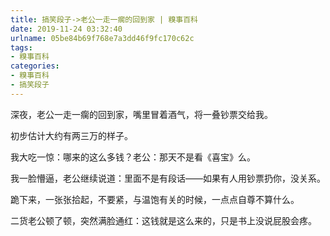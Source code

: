 ```yaml
---
title: 搞笑段子->老公一走一瘸的回到家 | 糗事百科
date: 2019-11-24 03:32:40
urlname: 05be84b69f768e7a3dd46f9fc170c62c
tags: 
- 糗事百科
categories:
- 糗事百科
- 搞笑段子
---
```

深夜，老公一走一瘸的回到家，嘴里冒着酒气，将一叠钞票交给我。

初步估计大约有两三万的样子。

我大吃一惊：哪来的这么多钱？老公：那天不是看《喜宝》么。

我一脸懵逼，老公继续说道：里面不是有段话——如果有人用钞票扔你，没关系。

跪下来，一张张拾起，不要紧，与温饱有关的时候，一点点自尊不算什么。

二货老公顿了顿，突然满脸通红：这钱就是这么来的，只是书上没说屁股会疼。


